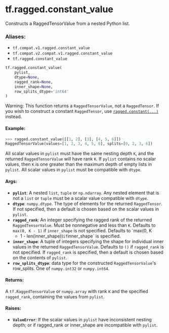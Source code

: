 <div itemscope itemtype="http://developers.google.com/ReferenceObject">
<meta itemprop="name" content="tf.ragged.constant_value" />
<meta itemprop="path" content="Stable" />
</div>

# tf.ragged.constant_value

Constructs a RaggedTensorValue from a nested Python list.

### Aliases:

* `tf.compat.v1.ragged.constant_value`
* `tf.compat.v2.compat.v1.ragged.constant_value`
* `tf.ragged.constant_value`

``` python
tf.ragged.constant_value(
    pylist,
    dtype=None,
    ragged_rank=None,
    inner_shape=None,
    row_splits_dtype='int64'
)
```

<!-- Placeholder for "Used in" -->

Warning: This function returns a `RaggedTensorValue`, not a `RaggedTensor`.
If you wish to construct a constant `RaggedTensor`, use
[<a href="../../tf/ragged/constant.md"><code>ragged.constant(...)</code></a>](constant.md) instead.

#### Example:



```python
>>> ragged.constant_value([[1, 2], [3], [4, 5, 6]])
RaggedTensorValue(values=[1, 2, 3, 4, 5, 6], splits=[0, 2, 3, 6])
```

All scalar values in `pylist` must have the same nesting depth `K`, and the
returned `RaggedTensorValue` will have rank `K`.  If `pylist` contains no
scalar values, then `K` is one greater than the maximum depth of empty lists
in `pylist`.  All scalar values in `pylist` must be compatible with `dtype`.

#### Args:


* <b>`pylist`</b>: A nested `list`, `tuple` or `np.ndarray`.  Any nested element that
  is not a `list` or `tuple` must be a scalar value compatible with `dtype`.
* <b>`dtype`</b>: `numpy.dtype`.  The type of elements for the returned `RaggedTensor`.
  If not specified, then a default is chosen based on the scalar values in
  `pylist`.
* <b>`ragged_rank`</b>: An integer specifying the ragged rank of the returned
  `RaggedTensorValue`.  Must be nonnegative and less than `K`. Defaults to
  `max(0, K - 1)` if `inner_shape` is not specified.  Defaults to `max(0, K
  - 1 - len(inner_shape))` if `inner_shape` is specified.
* <b>`inner_shape`</b>: A tuple of integers specifying the shape for individual inner
  values in the returned `RaggedTensorValue`.  Defaults to `()` if
  `ragged_rank` is not specified.  If `ragged_rank` is specified, then a
  default is chosen based on the contents of `pylist`.
* <b>`row_splits_dtype`</b>: data type for the constructed `RaggedTensorValue`'s
  row_splits.  One of `numpy.int32` or `numpy.int64`.


#### Returns:

A `tf.RaggedTensorValue` or `numpy.array` with rank `K` and the specified
`ragged_rank`, containing the values from `pylist`.



#### Raises:


* <b>`ValueError`</b>: If the scalar values in `pylist` have inconsistent nesting
  depth; or if ragged_rank or inner_shape are incompatible with `pylist`.